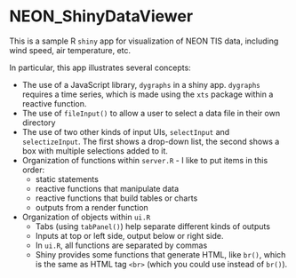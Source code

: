 # NEON_ShinyDataViewer

This is a sample R `shiny` app for visualization of NEON TIS data, including wind speed, air temperature, etc.

In particular, this app illustrates several concepts:
* The use of a JavaScript library, `dygraphs` in a shiny app. `dygraphs` requires a time series, which is made using the `xts` package within a reactive function.
* The use of `fileInput()` to allow a user to select a data file in their own directory
* The use of two other kinds of input UIs, `selectInput` and `selectizeInput`. The first shows a drop-down list, the second shows a box with multiple selections added to it.
* Organization of functions within `server.R` - I like to put items in this order:
  * static statements 
  * reactive functions that manipulate data
  * reactive functions that build tables or charts
  * outputs from a render function
* Organization of objects within `ui.R`
  * Tabs (using `tabPanel()`) help separate different kinds of outputs
  * Inputs at top or left side, output below or right side.
  * In `ui.R`, all functions are separated by commas
  * Shiny provides some functions that generate HTML, like `br()`, which is the same as HTML tag `<br>` (which you could use instead of `br()`).
